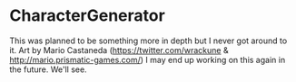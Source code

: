 # CharacterGenerator
This was planned to be something more in depth but I never got around to it. 
Art by Mario Castaneda (https://twitter.com/wrackune & http://mario.prismatic-games.com/)
I may end up working on this again in the future. We'll see.
